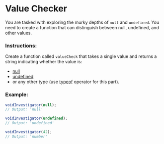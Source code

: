 # Value Checker

You are tasked with exploring the murky depths of `null` and `undefined`. You need to create a function that can distinguish between null, undefined, and other values.

### Instructions:

Create a function called `valueCheck` that takes a single value and returns a string indicating whether the value is:

- [null](https://developer.mozilla.org/ru/docs/Web/JavaScript/Reference/Operators/null)
- [undefined](https://developer.mozilla.org/ru/docs/Web/JavaScript/Reference/Global_Objects/undefined)
- or any other type (use [typeof](https://developer.mozilla.org/ru/docs/Web/JavaScript/Reference/Operators/typeof) operator for this part).

### Example:

```js
voidInvestigator(null);
// Output: 'null'

voidInvestigator(undefined);
// Output: 'undefined'

voidInvestigator(42);
// Output: 'number'
```
